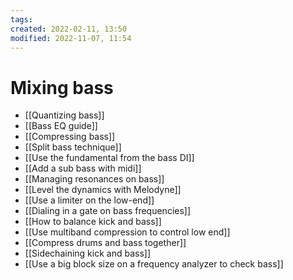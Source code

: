 ```yaml
---
tags: 
created: 2022-02-11, 13:50
modified: 2022-11-07, 11:54
---
```


# Mixing bass
- [[Quantizing bass]]
- [[Bass EQ guide]]
- [[Compressing bass]]
- [[Split bass technique]]
- [[Use the fundamental from the bass DI]]
- [[Add a sub bass with midi]]
- [[Managing resonances on bass]]
- [[Level the dynamics with Melodyne]]
- [[Use a limiter on the low-end]]
- [[Dialing in a gate on bass frequencies]]
- [[How to balance kick and bass]]
- [[Use multiband compression to control low end]]
- [[Compress drums and bass together]]
- [[Sidechaining kick and bass]]
- [[Use a big block size on a frequency analyzer to check bass]]